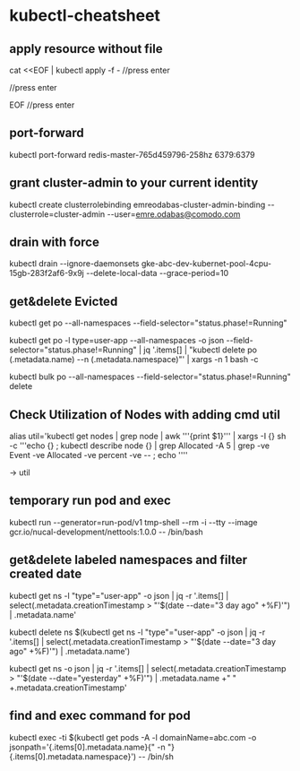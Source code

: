 # kubectl-cheatsheet

## apply resource without file 

cat <<EOF | kubectl apply -f -  //press enter

  <RESOURCE DEFINITION>         //press enter  
  
EOF                             //press enter    


## port-forward

kubectl port-forward redis-master-765d459796-258hz 6379:6379 


## grant cluster-admin to your current identity
 kubectl create clusterrolebinding emreodabas-cluster-admin-binding --clusterrole=cluster-admin --user=emre.odabas@comodo.com

## drain with force
kubectl drain --ignore-daemonsets gke-abc-dev-kubernet-pool-4cpu-15gb-283f2af6-9x9j --delete-local-data --grace-period=10 

## get&delete Evicted 

kubectl get po --all-namespaces --field-selector="status.phase!=Running" 

kubectl get po -l type=user-app  --all-namespaces -o json --field-selector="status.phase!=Running" | jq  '.items[]  | "kubectl delete po \(.metadata.name) --n \(.metadata.namespace)"' | xargs -n 1 bash -c

kubectl bulk po --all-namespaces --field-selector="status.phase!=Running" delete


## Check Utilization of Nodes with adding cmd util

alias util='kubectl get nodes | grep node | awk '\''{print $1}'\'' | xargs -I {} sh -c '\''echo {} ; kubectl describe node {} | grep Allocated -A 5 | grep -ve Event -ve Allocated -ve percent -ve -- ; echo '\'''

-> util

## temporary run pod and exec

kubectl run --generator=run-pod/v1 tmp-shell --rm -i --tty --image gcr.io/nucal-development/nettools:1.0.0 -- /bin/bash


## get&delete labeled namespaces and filter created date  

kubectl get ns -l "type"="user-app" -o json | jq -r '.items[] | select(.metadata.creationTimestamp > "'$(date --date="3 day ago" +%F)'") | .metadata.name'

kubectl delete ns $(kubectl get ns -l "type"="user-app" -o json | jq -r '.items[] | select(.metadata.creationTimestamp > "'$(date --date="3 day ago" +%F)'") | .metadata.name')

kubectl get ns -o json | jq -r '.items[] | select(.metadata.creationTimestamp > "'$(date --date="yesterday" +%F)'") | .metadata.name +"    " +.metadata.creationTimestamp'

## find and exec command for pod 

kubectl exec -ti $(kubectl get pods -A -l domainName=abc.com -o jsonpath='{.items[0].metadata.name}{" -n "}{.items[0].metadata.namespace}') -- /bin/sh



